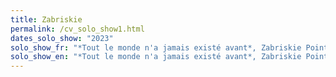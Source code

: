 ```yaml
---
title: Zabriskie
permalink: /cv_solo_show1.html
dates_solo_show: "2023"
solo_show_fr: "*Tout le monde n'a jamais existé avant*, Zabriskie Point, Genève, CH"
solo_show_en: "*Tout le monde n'a jamais existé avant*, Zabriskie Point, Geneva, CH"
---
```

